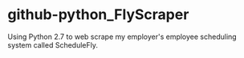 # github-python_FlyScraper
Using Python 2.7 to web scrape my employer's employee scheduling system called ScheduleFly.

